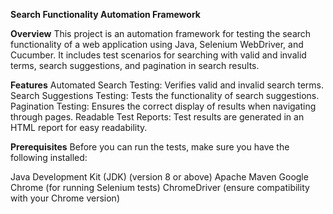 **Search Functionality Automation Framework**

**Overview**
This project is an automation framework for testing the search functionality of a web application using Java, Selenium WebDriver, and Cucumber. It includes test scenarios for searching with valid and invalid terms, search suggestions, and pagination in search results.

**Features**
Automated Search Testing: Verifies valid and invalid search terms.
Search Suggestions Testing: Tests the functionality of search suggestions.
Pagination Testing: Ensures the correct display of results when navigating through pages.
Readable Test Reports: Test results are generated in an HTML report for easy readability.

**Prerequisites**
Before you can run the tests, make sure you have the following installed:

Java Development Kit (JDK) (version 8 or above)
Apache Maven
Google Chrome (for running Selenium tests)
ChromeDriver (ensure compatibility with your Chrome version)
